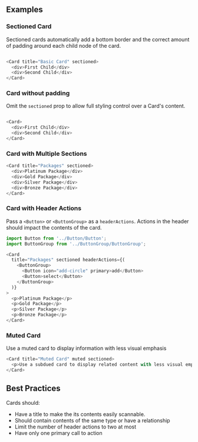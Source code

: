 ## Examples

### Sectioned Card

Sectioned cards automatically add a bottom border and the correct amount of padding around each child node of the card.

```js

<Card title="Basic Card" sectioned>
  <div>First Child</div>
  <div>Second Child</div>
</Card>
```

### Card without padding

Omit the `sectioned` prop to allow full styling control over a Card's content.

```js

<Card>
  <div>First Child</div>
  <div>Second Child</div>
</Card>
```

### Card with Multiple Sections

```js
<Card title="Packages" sectioned>
  <div>Platinum Package</div>
  <div>Gold Package</div>
  <div>Silver Package</div>
  <div>Bronze Package</div>
</Card>
```

### Card with Header Actions

Pass a `<Button>` or `<ButtonGroup>` as a `headerActions`. Actions in the header should impact the contents of the card.

```js
import Button from '../Button/Button';
import ButtonGroup from '../ButtonGroup/ButtonGroup';

<Card
  title="Packages" sectioned headerActions={(
    <ButtonGroup>
      <Button icon="add-circle" primary>add</Button>
      <Button>select</Button>
    </ButtonGroup>
  )}
>
  <p>Platinum Package</p>
  <p>Gold Package</p>
  <p>Silver Package</p>
  <p>Bronze Package</p>
</Card>
```

### Muted Card

Use a muted card to display information with less visual emphasis

```js
<Card title="Muted Card" muted sectioned>
  <p>Use a subdued card to display related content with less visual emphasis.</p>
</Card>

```

## Best Practices

Cards should:

* Have a title to make the its contents easily scannable.
* Should contain contents of the same type or have a relationship
* Limit the number of header actions to two at most
* Have only one primary call to action
